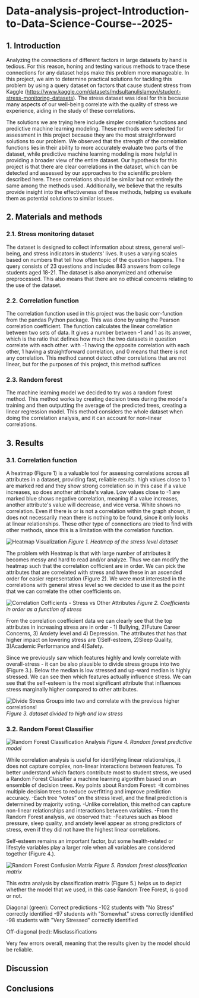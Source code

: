 # Data-analysis-project-Introduction-to-Data-Science-Course--2025-
## 1. Introduction
Analyzing the connections of different factors in large datasets by hand is tedious. For this reason, honing and testing various methods to trace these connections for any dataset helps make this problem more manageable. In this project, we aim to determine practical solutions for tackling this problem by using a query dataset on factors that cause student stress from Kaggle (https://www.kaggle.com/datasets/mdsultanulislamovi/student-stress-monitoring-datasets).  The stress dataset was ideal for this because many aspects of our well-being correlate with the quality of stress we experience, aiding in the study of these correlations.

The solutions we are trying here include simpler correlation functions and predictive machine learning modeling. These methods were selected for assessment in this project because they are the most straightforward solutions to our problem. We observed that the strength of the correlation functions lies in their ability to more accurately evaluate two parts of the dataset, while predictive machine learning modeling is more helpful in providing a broader view of the entire dataset.
Our hypothesis for this project is that there are clear correlations in the dataset, which can be detected and assessed by our approaches to the scientific problem described here. These correlations should be similar but not entirely the same among the methods used. Additionally, we believe that the results provide insight into the effectiveness of these methods, helping us evaluate them as potential solutions to similar issues.


## 2. Materials and methods
### 2.1.	Stress monitoring dataset
The dataset is designed to collect information about stress, general well-being, and stress indicators in students' lives. It uses a varying  scales based on numbers that tell how often topic of the question happens. The query consists of 23 questions and includes 843 answers from college students aged 18-21. The dataset is also anonymized and otherwise preprocessed. This also means that there are no ethical concerns relating to the use of the dataset.

### 2.2.	Correlation function
The correlation function used in this project was the basic corr-function from the pandas Python package. This was done by using the Pearson correlation coefficient.  The function calculates the linear correlation between two sets of data. It gives a number between -1 and 1 as its answer, which is the ratio that defines how much the two datasets in question correlate with each other. with -1 having the opposite correlation with each other, 1 having a straightforward correlation, and 0 means that there is not any correlation. This method cannot detect other correlations that are not linear, but for the purposes of this project, this method suffices

### 2.3.	 Random forest
The machine learning model we decided to try was a random forest method. This method works by creating decision trees during the model's training and then outputting the average of the predicted trees, creating a linear regression model. This method considers the whole dataset when doing the correlation analysis, and it can account for non-linear correlations.

## 3. Results
### 3.1. Correlation function

A heatmap (Figure 1) is a valuable tool for assessing correlations across all attributes in a dataset, providing fast, reliable results. high values close to 1 are marked red and they show strong correlation so in this case if a value increases, so does another attribute's value. Low values close to -1 are marked blue shows negative correlation, meaning if a value increases, another attribute's value will decrease, and vice versa. White shows no correlation. 
Even if there is or is not a correlation within the graph shown, it does not necessarily mean there is nothing to be found, since it only looks at linear relationships. These other type of connections are tried to find with other methods, since this is a limitation with the correlation function.

![Heatmap Visualization](https://github.com/tammekasra/Data-analysis-project-Introduction-to-Data-Science-Course--2025-/blob/main/Heat_matp_visualization.png)
_Figure 1. Heatmap of the stress level dataset_

The problem with Heatmap is that with large number of attributes it becomes messy and hard to read and/or analyze. Thus we can modify the heatmap such that the correlation cofficient are in order.
We can pick the attributes that are correlated with stress and have these in an ascended order for easier representation (Figure 2). We were most interested in the correlations with general stress level so we decided to use it as the point that we can correlate the other coefficients on.

![Correlation Cofficients - Stress vs Other Attributes](https://github.com/tammekasra/Data-analysis-project-Introduction-to-Data-Science-Course--2025-/blob/main/Correlation_Coefficient.png)
_Figure 2. Coefficients in order as a function of stress_

From the correlation coefficient data we can clearly see that the top attributes in increasing stress are in order - 1) Bullying, 2)Future Career Concerns, 3) Anxiety level and 4) Depression.
The attributes that has that higher impact on lowering stress are 1)Self-esteem, 2)Sleep Quality, 3)Academic Performance and 4)Safety.

Since we previously saw which features highly and lowly correlate with overall-stress - it can be also plausible to divide stress groups into two (Figure 3.). Below the median is low stressed and up-ward median is highly 
stressed. We can see then which features actually influence stress. We can see that the self-esteem is the most significant attribute that influences stress marginally higher compared to other attributes.

![Divide Stress Groups into two and correlate with the previous higher correlations!](https://github.com/tammekasra/Data-analysis-project-Introduction-to-Data-Science-Course--2025-/blob/main/Average_Factor_Levels_By_Stress_Group.png)
_Figure 3. dataset divided to high and low stress_


### 3.2. Random Forest Classifier

![Random Forest Classification Analysis](https://github.com/tammekasra/Data-analysis-project-Introduction-to-Data-Science-Course--2025-/blob/main/Random_Forest_Predictions.png)
_Figure 4. Random forest predictive model_

While correlation analysis is useful for identifying linear relationships, it does not capture complex, non-linear interactions between features. To better understand which factors contribute most to student stress, we used a Random Forest Classifier a machine learning algorithm based on an ensemble of decision trees.
Key points about Random Forest:
                       -It combines multiple decision trees to reduce overfitting and improve prediction accuracy.
                       -Each tree “votes” on the stress level, and the final prediction is determined by majority voting.
                       -Unlike correlation, this method can capture non-linear relationships and interactions between variables.
                       -From the Random Forest analysis, we observed that:
                       -Features such as blood pressure, sleep quality, and anxiety level appear as strong predictors of stress, even if they did not have the highest linear correlations.

Self-esteem remains an important factor, but some health-related or lifestyle variables play a larger role when all variables are considered together (Figure 4.).

![Random Forest Confusion Matrix](https://github.com/tammekasra/Data-analysis-project-Introduction-to-Data-Science-Course--2025-/blob/main/Random%20Forest%20Confusion%20Matrix.png)
_Figure 5. Random forest classification matrix_

This extra analysis by classification matrix (Figure 5.) helps us to depict whether the model that we used, in this case Random Tree Forest, is good or not.

Diagonal (green): Correct predictions
-102 students with "No Stress" correctly identified
-97 students with "Somewhat" stress correctly identified
-98 students with "Very Stressed" correctly identified

Off-diagonal (red): Misclassifications

Very few errors overall, meaning that the results given by the model should be reliable.
## Discussion

## Conclusions

